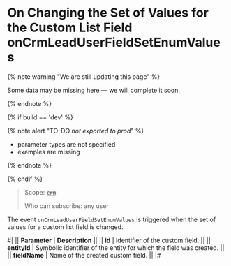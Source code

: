 # On Changing the Set of Values for the Custom List Field onCrmLeadUserFieldSetEnumValues

{% note warning "We are still updating this page" %}

Some data may be missing here — we will complete it soon.

{% endnote %}

{% if build == 'dev' %}

{% note alert "TO-DO _not exported to prod_" %}

- parameter types are not specified
- examples are missing

{% endnote %}

{% endif %}

> Scope: [`crm`](../../../scopes/permissions.md)
>
> Who can subscribe: any user

The event `onCrmLeadUserFieldSetEnumValues` is triggered when the set of values for a custom list field is changed.

#|
|| **Parameter** | **Description** ||
|| **id** | Identifier of the custom field. ||
|| **entityId** | Symbolic identifier of the entity for which the field was created. ||
|| **fieldName** | Name of the created custom field. ||
|#